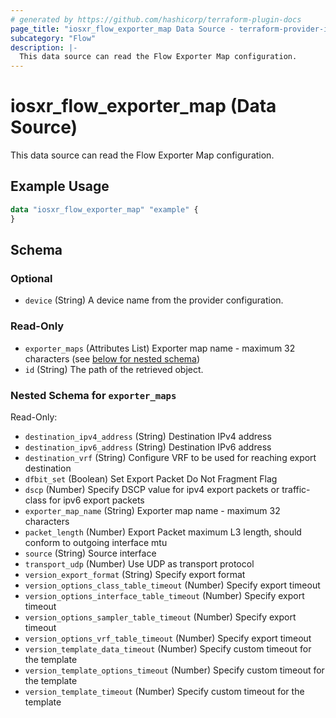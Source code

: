 ```yaml
---
# generated by https://github.com/hashicorp/terraform-plugin-docs
page_title: "iosxr_flow_exporter_map Data Source - terraform-provider-iosxr"
subcategory: "Flow"
description: |-
  This data source can read the Flow Exporter Map configuration.
---
```


# iosxr_flow_exporter_map (Data Source)

This data source can read the Flow Exporter Map configuration.

## Example Usage

```terraform
data "iosxr_flow_exporter_map" "example" {
}
```

<!-- schema generated by tfplugindocs -->
## Schema

### Optional

- `device` (String) A device name from the provider configuration.

### Read-Only

- `exporter_maps` (Attributes List) Exporter map name - maximum 32 characters (see [below for nested schema](#nestedatt--exporter_maps))
- `id` (String) The path of the retrieved object.

<a id="nestedatt--exporter_maps"></a>
### Nested Schema for `exporter_maps`

Read-Only:

- `destination_ipv4_address` (String) Destination IPv4 address
- `destination_ipv6_address` (String) Destination IPv6 address
- `destination_vrf` (String) Configure VRF to be used for reaching export destination
- `dfbit_set` (Boolean) Set Export Packet Do Not Fragment Flag
- `dscp` (Number) Specify DSCP value for ipv4 export packets or traffic-class for ipv6 export packets
- `exporter_map_name` (String) Exporter map name - maximum 32 characters
- `packet_length` (Number) Export Packet maximum L3 length, should conform to outgoing interface mtu
- `source` (String) Source interface
- `transport_udp` (Number) Use UDP as transport protocol
- `version_export_format` (String) Specify export format
- `version_options_class_table_timeout` (Number) Specify export timeout
- `version_options_interface_table_timeout` (Number) Specify export timeout
- `version_options_sampler_table_timeout` (Number) Specify export timeout
- `version_options_vrf_table_timeout` (Number) Specify export timeout
- `version_template_data_timeout` (Number) Specify custom timeout for the template
- `version_template_options_timeout` (Number) Specify custom timeout for the template
- `version_template_timeout` (Number) Specify custom timeout for the template
